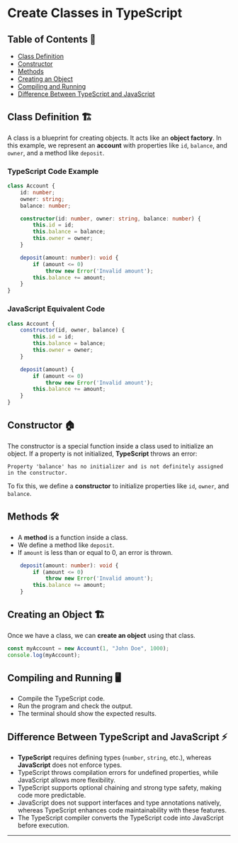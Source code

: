 # Create Classes in TypeScript
## Table of Contents 📜
- [Class Definition](#class-definition)
- [Constructor](#constructor)
- [Methods](#methods)
- [Creating an Object](#creating-an-object)
- [Compiling and Running](#compiling-and-running)
- [Difference Between TypeScript and JavaScript](#difference-between-typescript-and-javascript)

## Class Definition 🏗️
A class is a blueprint for creating objects. It acts like an **object factory**. In this example, we represent an **account** with properties like `id`, `balance`, and `owner`, and a method like `deposit`.

### TypeScript Code Example
```typescript
class Account {
    id: number;
    owner: string;
    balance: number;

    constructor(id: number, owner: string, balance: number) {
        this.id = id;
        this.balance = balance;
        this.owner = owner;
    }

    deposit(amount: number): void {
        if (amount <= 0)
            throw new Error('Invalid amount');
        this.balance += amount;
    }
}
```

### JavaScript Equivalent Code
```javascript
class Account {
    constructor(id, owner, balance) {
        this.id = id;
        this.balance = balance;
        this.owner = owner;
    }

    deposit(amount) {
        if (amount <= 0)
            throw new Error('Invalid amount');
        this.balance += amount;
    }
}
```

## Constructor 🏠
The constructor is a special function inside a class used to initialize an object. If a property is not initialized, **TypeScript** throws an error:

```
Property 'balance' has no initializer and is not definitely assigned in the constructor.
```

To fix this, we define a **constructor** to initialize properties like `id`, `owner`, and `balance`.

## Methods 🛠️
- A **method** is a function inside a class.
- We define a method like `deposit`.
- If `amount` is less than or equal to 0, an error is thrown.

```typescript
    deposit(amount: number): void {
        if (amount <= 0)
            throw new Error('Invalid amount');
        this.balance += amount;
    }
```

## Creating an Object 🏗️
Once we have a class, we can **create an object** using that class.

```typescript
const myAccount = new Account(1, "John Doe", 1000);
console.log(myAccount);
```

## Compiling and Running 🖥️
- Compile the TypeScript code.
- Run the program and check the output.
- The terminal should show the expected results.

## Difference Between TypeScript and JavaScript ⚡
- **TypeScript** requires defining types (`number`, `string`, etc.), whereas **JavaScript** does not enforce types.
- TypeScript throws compilation errors for undefined properties, while JavaScript allows more flexibility.
- TypeScript supports optional chaining and strong type safety, making code more predictable.
- JavaScript does not support interfaces and type annotations natively, whereas TypeScript enhances code maintainability with these features.
- The TypeScript compiler converts the TypeScript code into JavaScript before execution.

---

